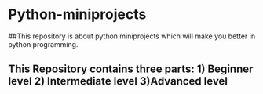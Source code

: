 # Python-miniprojects
##This repository is about python miniprojects which will make you better in python programming.

## This Repository contains three parts: 1) Beginner level 2) Intermediate level 3)Advanced level

